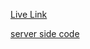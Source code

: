 

[Live Link](https://task-management-ad32a.web.app/) <br/>

[server side code](https://github.com/PIYAS137/Task_Management_Server_Side)
